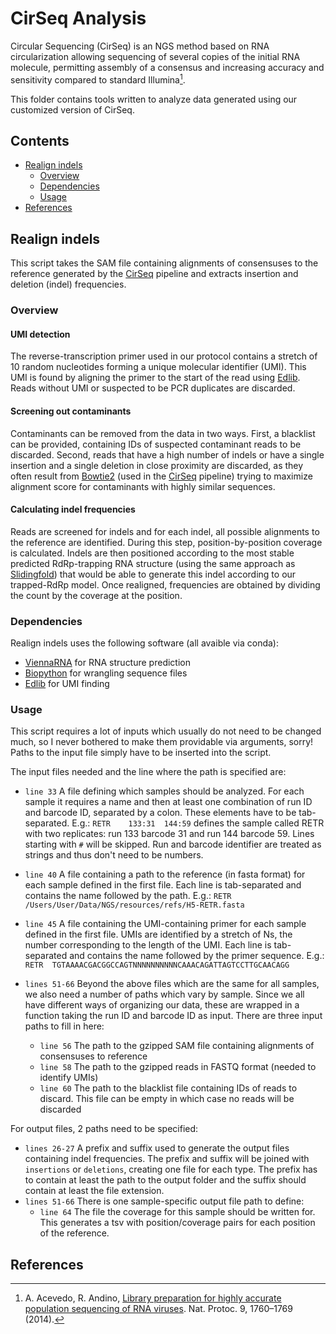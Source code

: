 # CirSeq Analysis
Circular Sequencing (CirSeq) is an NGS method based on RNA circularization allowing sequencing of several copies of the initial RNA molecule, permitting assembly of a consensus and increasing accuracy and sensitivity compared to standard Illumina[^1]. 

This folder contains tools written to analyze data generated using our customized version of CirSeq.

## Contents
* [Realign indels](#realign-indels)
    * [Overview](#overview)
    * [Dependencies](#dependencies)
    * [Usage](#usage)
* [References](#references)

## Realign indels
This script takes the SAM file containing alignments of consensuses to the reference generated by the [CirSeq](https://github.com/ashleyacevedo/CirSeq) pipeline and extracts insertion and deletion (indel) frequencies.

### Overview
#### UMI detection
The reverse-transcription primer used in our protocol contains a stretch of 10 random nucleotides forming a unique molecular identifier (UMI). This UMI is found by aligning the primer to the start of the read using [Edlib](https://github.com/Martinsos/edlib). Reads without UMI or suspected to be PCR duplicates are discarded.

#### Screening out contaminants
Contaminants can be removed from the data in two ways. First, a blacklist can be provided, containing IDs of suspected contaminant reads to be discarded. Second, reads that have a high number of indels or have a single insertion and a single deletion in close proximity are discarded, as they often result from [Bowtie2](https://bowtie-bio.sourceforge.net/bowtie2/index.shtml) (used in the [CirSeq](https://github.com/ashleyacevedo/CirSeq) pipeline) trying to maximize alignment score for contaminants with highly similar sequences.

#### Calculating indel frequencies
Reads are screened for indels and for each indel, all possible alignments to the reference are identified. During this step, position-by-position coverage is calculated. Indels are then positioned according to the most stable predicted RdRp-trapping RNA structure (using the same approach as [Slidingfold](/slidingfold/)) that would be able to generate this indel according to our trapped-RdRp model. Once realigned, frequencies are obtained by dividing the count by the coverage at the position.

### Dependencies
Realign indels uses the following software (all avaible via conda):
* [ViennaRNA](https://github.com/ViennaRNA) for RNA structure prediction
* [Biopython](https://biopython.org/) for wrangling sequence files
* [Edlib](https://github.com/Martinsos/edlib) for UMI finding

### Usage
This script requires a lot of inputs which usually do not need to be changed much, so I never bothered to make them providable via arguments, sorry! Paths to the input file simply have to be inserted into the script.

The input files needed and the line where the path is specified are:
* ```line 33``` A file defining which samples should be analyzed. For each sample it requires a name and then at least one combination of run ID and barcode ID, separated by a colon. These elements have to be tab-separated. E.g.: ```RETR    133:31  144:59``` defines the sample called RETR with two replicates: run 133 barcode 31 and run 144 barcode 59. Lines starting with ```#``` will be skipped. Run and barcode identifier are treated as strings and thus don't need to be numbers.
* ```line 40``` A file containing a path to the reference (in fasta format) for each sample defined in the first file. Each line is tab-separated and contains the name followed by the path. E.g.: ```RETR /Users/User/Data/NGS/resources/refs/H5-RETR.fasta```
* ```line 45``` A file containing the UMI-containing primer for each sample defined in the first file. UMIs are identified by a stretch of Ns, the number corresponding to the length of the UMI. Each line is tab-separated and contains the name followed by the primer sequence. E.g.: ```RETR  TGTAAAACGACGGCCAGTNNNNNNNNNNCAAACAGATTAGTCCTTGCAACAGG```

* ```lines 51-66``` Beyond the above files which are the same for all samples, we also need a number of paths which vary by sample. Since we all have different ways of organizing our data, these are wrapped in a function taking the run ID and barcode ID as input. There are three input paths to fill in here:
    + ```line 56``` The path to the gzipped SAM file containing alignments of consensuses to reference
    + ```line 58``` The path to the gzipped reads in FASTQ format (needed to identify UMIs)
    + ```line 60``` The path to the blacklist file containing IDs of reads to discard. This file can be empty in which case no reads will be discarded


For output files, 2 paths need to be specified:
* ```lines 26-27``` A prefix and suffix used to generate the output files containing indel frequencies. The prefix and suffix will be joined with ```insertions``` or ```deletions```, creating one file for each type. The prefix has to contain at least the path to the output folder and the suffix should contain at least the file extension.
* ```lines 51-66``` There is one sample-specific output file path to define:
    + ```line 64``` The file the coverage for this sample should be written for. This generates a tsv with position/coverage pairs for each position of the reference.

## References
[^1]: A. Acevedo, R. Andino, [Library preparation for highly accurate population sequencing of RNA viruses](http://www.nature.com/articles/nprot.2014.118). Nat. Protoc. 9, 1760–1769 (2014).